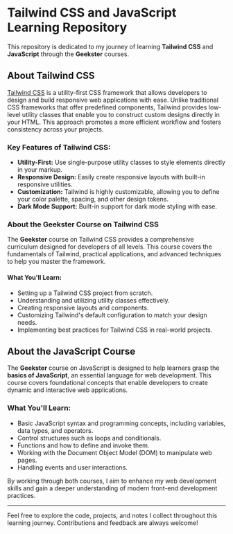 # Tailwind CSS and JavaScript Learning Repository

This repository is dedicated to my journey of learning **Tailwind CSS** and **JavaScript** through the **Geekster** courses.

## About Tailwind CSS

[Tailwind CSS](https://tailwindcss.com/) is a utility-first CSS framework that allows developers to design and build responsive web applications with ease. Unlike traditional CSS frameworks that offer predefined components, Tailwind provides low-level utility classes that enable you to construct custom designs directly in your HTML. This approach promotes a more efficient workflow and fosters consistency across your projects.

### Key Features of Tailwind CSS:
- **Utility-First:** Use single-purpose utility classes to style elements directly in your markup.
- **Responsive Design:** Easily create responsive layouts with built-in responsive utilities.
- **Customization:** Tailwind is highly customizable, allowing you to define your color palette, spacing, and other design tokens.
- **Dark Mode Support:** Built-in support for dark mode styling with ease.

### About the Geekster Course on Tailwind CSS

The **Geekster** course on Tailwind CSS provides a comprehensive curriculum designed for developers of all levels. This course covers the fundamentals of Tailwind, practical applications, and advanced techniques to help you master the framework.

#### What You'll Learn:
- Setting up a Tailwind CSS project from scratch.
- Understanding and utilizing utility classes effectively.
- Creating responsive layouts and components.
- Customizing Tailwind's default configuration to match your design needs.
- Implementing best practices for Tailwind CSS in real-world projects.

## About the JavaScript Course

The **Geekster** course on JavaScript is designed to help learners grasp the **basics of JavaScript**, an essential language for web development. This course covers foundational concepts that enable developers to create dynamic and interactive web applications.

### What You'll Learn:
- Basic JavaScript syntax and programming concepts, including variables, data types, and operators.
- Control structures such as loops and conditionals.
- Functions and how to define and invoke them.
- Working with the Document Object Model (DOM) to manipulate web pages.
- Handling events and user interactions.

By working through both courses, I aim to enhance my web development skills and gain a deeper understanding of modern front-end development practices.

---

Feel free to explore the code, projects, and notes I collect throughout this learning journey. Contributions and feedback are always welcome!

